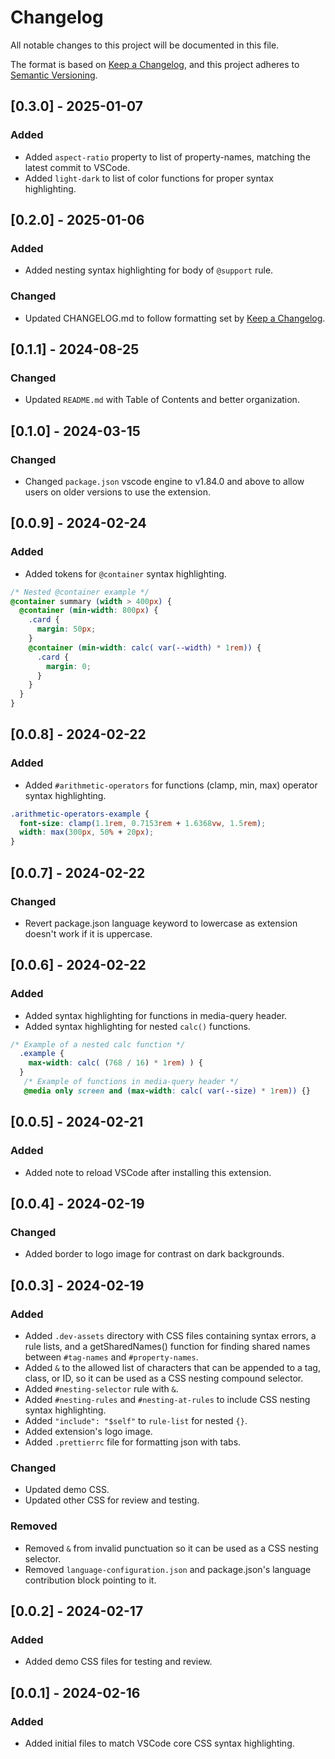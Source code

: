 # Changelog

All notable changes to this project will be documented in this file.

The format is based on [Keep a Changelog](https://keepachangelog.com/en/1.1.0/),
and this project adheres to [Semantic Versioning](https://semver.org/spec/v2.0.0.html).

## [0.3.0] - 2025-01-07

### Added

- Added `aspect-ratio` property to list of property-names, matching the latest commit to VSCode.
- Added `light-dark` to list of color functions for proper syntax highlighting.

## [0.2.0] - 2025-01-06

### Added

- Added nesting syntax highlighting for body of `@support` rule.

### Changed

- Updated CHANGELOG.md to follow formatting set by [Keep a Changelog](https://keepachangelog.com/en/1.1.0/).

## [0.1.1] - 2024-08-25

### Changed

- Updated `README.md` with Table of Contents and better organization.

## [0.1.0] - 2024-03-15

### Changed

- Changed `package.json` vscode engine to v1.84.0 and above to allow users on older versions to use the extension.

## [0.0.9] - 2024-02-24

### Added

- Added tokens for `@container` syntax highlighting.

```css
/* Nested @container example */
@container summary (width > 400px) {
  @container (min-width: 800px) {
    .card {
      margin: 50px;
    }
    @container (min-width: calc( var(--width) * 1rem)) {
      .card {
        margin: 0;
      }
    }
  }
}
```

## [0.0.8] - 2024-02-22

### Added

- Added `#arithmetic-operators` for functions (clamp, min, max) operator syntax highlighting.

```css
.arithmetic-operators-example {
  font-size: clamp(1.1rem, 0.7153rem + 1.6368vw, 1.5rem);
  width: max(300px, 50% + 20px);
}
```

## [0.0.7] - 2024-02-22

### Changed

- Revert package.json language keyword to lowercase as extension doesn't work if it is uppercase.

## [0.0.6] - 2024-02-22

### Added

- Added syntax highlighting for functions in media-query header.
- Added syntax highlighting for nested `calc()` functions.

```css
/* Example of a nested calc function */
  .example {
    max-width: calc( (768 / 16) * 1rem) ) {
  }
   /* Example of functions in media-query header */
   @media only screen and (max-width: calc( var(--size) * 1rem)) {}
```

## [0.0.5] - 2024-02-21

### Added

- Added note to reload VSCode after installing this extension.

## [0.0.4] - 2024-02-19

### Changed

- Added border to logo image for contrast on dark backgrounds.

## [0.0.3] - 2024-02-19

### Added

- Added `.dev-assets` directory with CSS files containing syntax errors, a rule lists, and a getSharedNames() function for finding shared names between `#tag-names` and `#property-names`.
- Added `&` to the allowed list of characters that can be appended to a tag, class, or ID, so it can be used as a CSS nesting compound selector.
- Added `#nesting-selector` rule with `&`.
- Added `#nesting-rules` and `#nesting-at-rules` to include CSS nesting syntax highlighting.
- Added `"include": "$self"` to `rule-list` for nested `{}`.
- Added extension's logo image.
- Added `.prettierrc` file for formatting json with tabs.

### Changed

- Updated demo CSS.
- Updated other CSS for review and testing.

### Removed

- Removed `&` from invalid punctuation so it can be used as a CSS nesting selector.
- Removed `language-configuration.json` and package.json's language contribution block pointing to it.

## [0.0.2] - 2024-02-17

### Added

- Added demo CSS files for testing and review.

## [0.0.1] - 2024-02-16

### Added

- Added initial files to match VSCode core CSS syntax highlighting.
